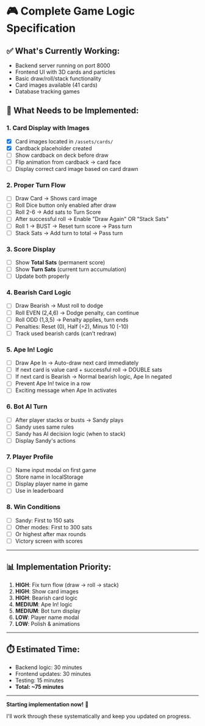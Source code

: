 # 🎮 Complete Game Logic Specification

## ✅ What's Currently Working:
- Backend server running on port 8000
- Frontend UI with 3D cards and particles
- Basic draw/roll/stack functionality
- Card images available (41 cards)
- Database tracking games

## 🔧 What Needs to be Implemented:

### 1. **Card Display with Images**
- [x] Card images located in `/assets/cards/`
- [x] Cardback placeholder created
- [ ] Show cardback on deck before draw
- [ ] Flip animation from cardback → card face
- [ ] Display correct card image based on card drawn

### 2. **Proper Turn Flow**
- [ ] Draw Card → Shows card image
- [ ] Roll Dice button only enabled after draw
- [ ] Roll 2-6 → Add sats to Turn Score
- [ ] After successful roll → Enable "Draw Again" OR "Stack Sats"
- [ ] Roll 1 → BUST → Reset turn score → Pass turn
- [ ] Stack Sats → Add turn to total → Pass turn

### 3. **Score Display**
- [ ] Show **Total Sats** (permanent score)
- [ ] Show **Turn Sats** (current turn accumulation)
- [ ] Update both properly

### 4. **Bearish Card Logic**
- [ ] Draw Bearish → Must roll to dodge
- [ ] Roll EVEN (2,4,6) → Dodge penalty, can continue
- [ ] Roll ODD (1,3,5) → Penalty applies, turn ends
- [ ] Penalties: Reset (0), Half (÷2), Minus 10 (-10)
- [ ] Track used bearish cards (can't redraw)

### 5. **Ape In! Logic**
- [ ] Draw Ape In → Auto-draw next card immediately
- [ ] If next card is value card + successful roll → DOUBLE sats
- [ ] If next card is Bearish → Normal bearish logic, Ape In negated
- [ ] Prevent Ape In! twice in a row
- [ ] Exciting message when Ape In activates

### 6. **Bot AI Turn**
- [ ] After player stacks or busts → Sandy plays
- [ ] Sandy uses same rules
- [ ] Sandy has AI decision logic (when to stack)
- [ ] Display Sandy's actions

### 7. **Player Profile**
- [ ] Name input modal on first game
- [ ] Store name in localStorage
- [ ] Display player name in game
- [ ] Use in leaderboard

### 8. **Win Conditions**
- [ ] Sandy: First to 150 sats
- [ ] Other modes: First to 300 sats
- [ ] Or highest after max rounds
- [ ] Victory screen with scores

---

## 📊 Implementation Priority:

1. **HIGH**: Fix turn flow (draw → roll → stack)
2. **HIGH**: Show card images  
3. **HIGH**: Bearish card logic
4. **MEDIUM**: Ape In! logic
5. **MEDIUM**: Bot turn display
6. **LOW**: Player name modal
7. **LOW**: Polish & animations

---

## ⏱️ Estimated Time:

- Backend logic: 30 minutes
- Frontend updates: 30 minutes
- Testing: 15 minutes
- **Total: ~75 minutes**

---

**Starting implementation now!** 🚀

I'll work through these systematically and keep you updated on progress.







